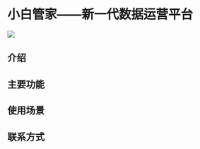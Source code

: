 # 小白管家——新一代数据运营平台
 ![](http://cdn7.okayapi.com/89E670FD80BA98E7F7D7E81688123F32_20190524103755_3164306cba36cde4c2baf2d9a9dd09d3.png)


## 介绍

## 主要功能

## 使用场景

## 联系方式

